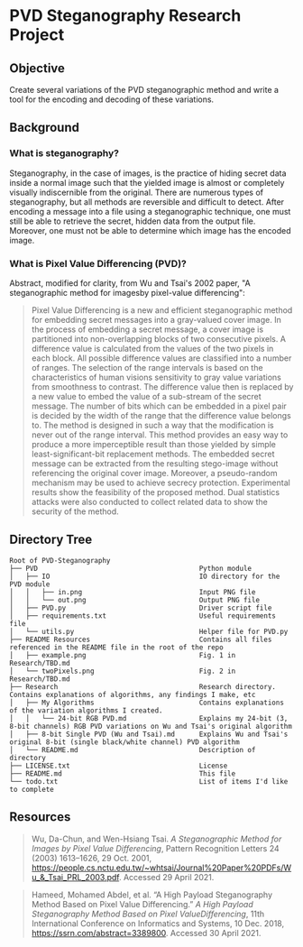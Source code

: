 

# PVD Steganography Research Project

## Objective
Create several variations of the PVD steganographic method and write a tool for the encoding and decoding of these variations. 

## Background

### What is steganography?
Steganography, in the case of images, is the practice of hiding secret data inside a normal image such that the yielded image is almost or completely visually indiscernible from the original. There are numerous types of steganography, but all methods are reversible and difficult to detect. After encoding a message into a file using a steganographic technique, one must still be able to retrieve the secret, hidden data from the output file. Moreover, one must not be able to determine which image has the encoded image.

### What is Pixel Value Differencing (PVD)?
Abstract, modified for clarity, from Wu and Tsai's 2002 paper, "A steganographic method for imagesby pixel-value differencing":

> Pixel Value Differencing is a new and efficient steganographic method for embedding secret messages into a gray-valued cover image. In the process of embedding a secret message, a cover image is partitioned into non-overlapping blocks of two consecutive pixels. A difference value is calculated from the values of the two pixels in each block. All possible difference values are classified into a number of ranges. The selection of the range intervals is based on the characteristics of human visions sensitivity to gray value variations from smoothness to contrast. The difference value then is replaced by a new value to embed the value of a sub-stream of the secret message. The number of bits which can be embedded in a pixel pair is decided by the width of the range that the difference value belongs to. The method is designed in such a way that the modification is never out of the range interval. This method provides an easy way to produce a more imperceptible result than those yielded by simple least-significant-bit replacement methods. The embedded secret message can be extracted from the resulting stego-image without referencing the original cover image. Moreover, a pseudo-random mechanism may be used to achieve secrecy protection. Experimental results show the feasibility of the proposed method. Dual statistics attacks were also conducted to collect related data to show the security of the method.

## Directory Tree

```
Root of PVD-Steganography
├── PVD                                        Python module
│   ├── IO                                     IO directory for the PVD module
│   │   ├── in.png                             Input PNG file
│   │   └── out.png                            Output PNG file
│   ├── PVD.py                                 Driver script file
│   ├── requirements.txt                       Useful requirements file
│   └── utils.py                               Helper file for PVD.py
├── README Resources                           Contains all files referenced in the README file in the root of the repo
│   ├── example.png                            Fig. 1 in Research/TBD.md
│   └── twoPixels.png                          Fig. 2 in Research/TBD.md
├── Research                                   Research directory. Contains explanations of algorithms, any findings I make, etc
│   ├── My Algorithms                          Contains explanations of the variation algorithms I created.
│   │   └── 24-bit RGB PVD.md                  Explains my 24-bit (3, 8-bit channels) RGB PVD variations on Wu and Tsai's original algorithm
│   ├── 8-bit Single PVD (Wu and Tsai).md      Explains Wu and Tsai's original 8-bit (single black/white channel) PVD algorithm
│   └── README.md                              Description of directory
├── LICENSE.txt                                License
├── README.md                                  This file
└── todo.txt                                   List of items I'd like to complete
```


## Resources

>Wu, Da-Chun, and Wen-Hsiang Tsai. _A Steganographic Method for Images by Pixel Value Differencing_, Pattern Recognition Letters 24 (2003) 1613–1626, 29 Oct. 2001, https://people.cs.nctu.edu.tw/~whtsai/Journal%20Paper%20PDFs/Wu_&_Tsai_PRL_2003.pdf. Accessed 29 April 2021.

> Hameed, Mohamed Abdel, et al. “A High Payload Steganography Method Based on Pixel Value Differencing.” _A High Payload Steganography Method Based on Pixel ValueDifferencing_, 11th International Conference on Informatics and Systems, 10 Dec. 2018, https://ssrn.com/abstract=3389800. Accessed 30 April 2021.
